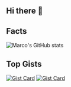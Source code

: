 ## Hi there 👋

## Facts
![Marco's GitHub stats](https://github-readme-stats.vercel.app/api/top-langs/?username=latzox&layout=compact)

## Top Gists

[![Gist Card](https://github-readme-stats.vercel.app/api/gist?id=c04d2145d0c00aeeacd196a06161bb84)](https://gist.github.com/Latzox/c04d2145d0c00aeeacd196a06161bb84)
[![Gist Card](https://github-readme-stats.vercel.app/api/gist?id=9c3f5ce97bac8374440ad22870c30d43)](https://gist.github.com/Latzox/9c3f5ce97bac8374440ad22870c30d43)

<!--
**Latzox/Latzox** is a ✨ _special_ ✨ repository because its `README.md` (this file) appears on your GitHub profile.

Here are some ideas to get you started:

- 🔭 I’m currently working on ...
- 🌱 I’m currently learning ...
- 👯 I’m looking to collaborate on ...
- 🤔 I’m looking for help with ...
- 💬 Ask me about ...
- 📫 How to reach me: ...
- 😄 Pronouns: ...
- ⚡ Fun fact: ...
-->

